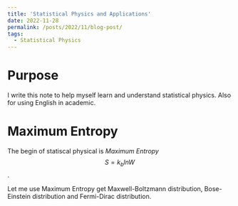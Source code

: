 ```yaml
---
title: 'Statistical Physics and Applications'
date: 2022-11-28
permalink: /posts/2022/11/blog-post/
tags:
  - Statistical Physics
---
```


# Purpose

I write this note to help myself learn and understand statistical physics. Also for using English in academic.

# Maximum Entropy

The begin of statiscal physical is *Maximum Entropy* $$S=k_blnW$$.

Let me use Maximum Entropy get Maxwell-Boltzmann distribution, Bose-Einstein distribution and Fermi-Dirac distribution.
